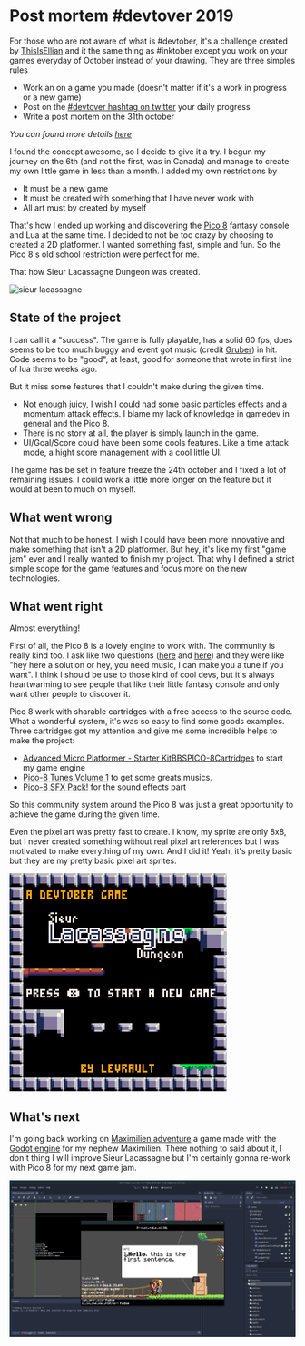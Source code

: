 # Post mortem #devtover 2019

For those who are not aware of what is #devtober, it's a challenge created by [ThisIsEllian](https://twitter.com/ThisIsEllian) and it the same thing as #inktober except you work on your games everyday of October instead of your drawing. They are three simples rules

- Work an on a game you made (doesn't matter if it's a work in progress or a new game)
- Post on the [#devtover hashtag on twitter](https://twitter.com/search?q=%23devtober&src=tyah) your daily progress
- Write a post mortem on the 31th october

*You can found more details [here](https://itch.io/jam/devtober-2019)*

I found the concept awesome, so I decide to give it a try. I begun my journey on the 6th (and not the first, was in Canada) and manage to create my own little game in less than a month. I added my own restrictions by 

- It must be a new game
- It must be created with something that I have never work with
- All art must by created by myself

That's how I ended up working and discovering the [Pico 8](https://www.lexaloffle.com/pico-8.php) fantasy console and Lua at the same time. I decided to not be too crazy by choosing to created a 2D platformer. I wanted something fast, simple and fun. So the Pico 8's old school restriction were perfect for me.

That how Sieur Lacassagne Dungeon was created.

![sieur lacassagne](/home/luc/.lexaloffle/pico-8/carts/pico8-sieur-lacassagne-dungeon/images/sieur-lacassagne-main-menu.png)



## State of the project

I can call it a "success". The game is fully playable, has a solid 60 fps, does seems to be too much buggy and event got music (credit [Gruber](https://twitter.com/gruber_music)) in hit. Code seems to be "good", at least, good for someone that wrote in first line of lua three weeks ago. 

But it miss some features that I couldn't make during the given time. 

- Not enough juicy, I wish I could had some basic particles effects and a momentum attack effects. I blame my lack of knowledge in gamedev in general and the Pico 8. 
- There is no story at all, the player is simply launch in the game.
- UI/Goal/Score could have been some cools features. Like a time attack mode, a hight score management with a cool little UI. 

The game has be set in feature freeze the 24th october and I fixed a lot of remaining issues. I could work a little more longer on the feature but it would at been to much on myself.



## What went wrong

Not that much to be honest. I wish I could have been more innovative and make something that isn't a 2D platformer. But hey, it's like my first "game jam" ever and I really wanted to finish my project. That why I defined a strict simple scope for the game features and focus more on the new technologies.



## What went right

Almost everything!

First of all, the Pico 8 is a lovely engine to work with. The community is really kind too. I ask like two questions ([here](https://twitter.com/LFLangis/status/1186630596732358657) and [here](https://twitter.com/LFLangis/status/1186541203971547136)) and they were like "hey here a solution or hey, you need music, I can make you a tune if you want". I think I should be use to those kind of cool devs, but it's always heartwarming to see people that like their little fantasy console and only want other people to discover it.

Pico 8 work with sharable cartridges with a free access to the source code. What a wonderful system, it's was so easy to find some goods examples.  Three cartridges got my attention and give me some incredible helps to make the project:

- [Advanced Micro Platformer - Starter Kit](https://www.lexaloffle.com/bbs/?tid=28793)[BBS](https://www.lexaloffle.com/bbs)[PICO-8](https://www.lexaloffle.com/bbs/?cat=7)[Cartridges](https://www.lexaloffle.com/bbs/?cat=7#sub=2) to start my game engine 
- [Pico-8 Tunes Volume 1](https://www.lexaloffle.com/bbs/?tid=29008) to get some greats musics.
- [Pico-8 SFX Pack!](https://www.lexaloffle.com/bbs/?tid=34367)  for the sound effects part

So this community system around the Pico 8 was just a great opportunity to achieve the game during the given time.

Even the pixel art was pretty fast to create. I know, my sprite are only 8x8, but I never created something without real pixel art references but I was motivated to make everything of my own. And I did it! Yeah, it's pretty basic but they are my pretty basic pixel art sprites.



![gameplay 30fps](./images/gameplay-30fps.gif)



## What's next

I'm going back working on [Maximilien adventure](https://github.com/Levrault/godot-maximilien-adventure) a game made with the [Godot engine](https://godotengine.org/) for my nephew Maximilien. There nothing to said about it, I don't thing I will improve Sieur Lacassagne but I'm certainly gonna re-work with Pico 8 for my next game jam.

![godot maximilien adventure](./images/maximilien-adventure.png)